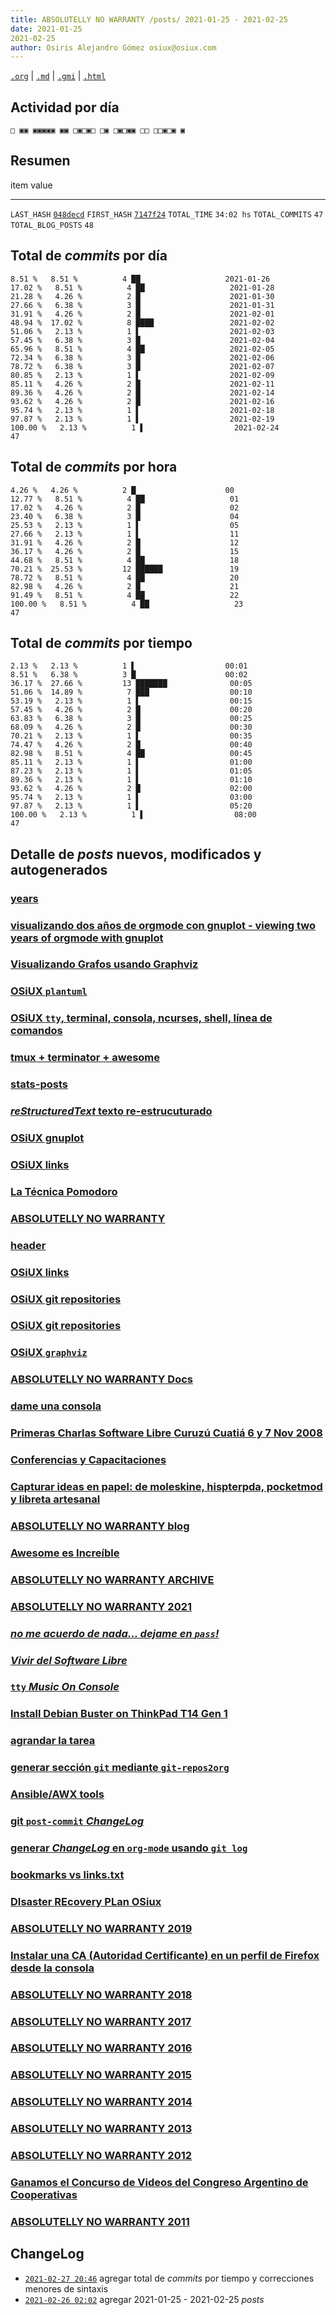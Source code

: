 ```yaml
---
title: ABSOLUTELLY NO WARRANTY /posts/ 2021-01-25 - 2021-02-25
date: 2021-01-25
2021-02-25
author: Osiris Alejandro Gómez osiux@osiux.com
---
```


[`.org`](https://gitlab.com/osiux/osiux.gitlab.io/-/raw/master/2021-01-25-2021-02-25-posts.org) |
[`.md`](https://gitlab.com/osiux/osiux.gitlab.io/-/raw/master/2021-01-25-2021-02-25-posts.md) |
[`.gmi`](gemini://gmi.osiux.com/2021-01-25-2021-02-25-posts.gmi) |
[`.html`](https://osiux.gitlab.io/2021-01-25-2021-02-25-posts.html)

## Actividad por día

``` {.example}
□ ▣▣ ▣▣▣▣▣ ▣▣ □▣□▣□ □▣ □▣□▣▣ □□ □□▣□▣ ▣

```

## Resumen

item                 value
-------------------- ------------------------------------------------------------------------
`LAST_HASH`          [`048decd`](https://gitlab.com/osiux/osiux.gitlab.io/-/commit/048decd)
`FIRST_HASH`         [`7147f24`](https://gitlab.com/osiux/osiux.gitlab.io/-/commit/7147f24)
`TOTAL_TIME`         `34:02 hs`
`TOTAL_COMMITS`      `47`
`TOTAL_BLOG_POSTS`   `48`

## Total de *commits* por día

``` {.example}
8.51 %   8.51 %          4 ██                   2021-01-26
17.02 %   8.51 %          4 ██                   2021-01-28
21.28 %   4.26 %          2 █                    2021-01-30
27.66 %   6.38 %          3 █                    2021-01-31
31.91 %   4.26 %          2 █                    2021-02-01
48.94 %  17.02 %          8 ████                 2021-02-02
51.06 %   2.13 %          1 ▌                    2021-02-03
57.45 %   6.38 %          3 █                    2021-02-04
65.96 %   8.51 %          4 ██                   2021-02-05
72.34 %   6.38 %          3 █                    2021-02-06
78.72 %   6.38 %          3 █                    2021-02-07
80.85 %   2.13 %          1 ▌                    2021-02-09
85.11 %   4.26 %          2 █                    2021-02-11
89.36 %   4.26 %          2 █                    2021-02-14
93.62 %   4.26 %          2 █                    2021-02-16
95.74 %   2.13 %          1 ▌                    2021-02-18
97.87 %   2.13 %          1 ▌                    2021-02-19
100.00 %   2.13 %          1 ▌                    2021-02-24
47
```

## Total de *commits* por hora

``` {.example}
4.26 %   4.26 %          2 █                    00
12.77 %   8.51 %          4 ██                   01
17.02 %   4.26 %          2 █                    02
23.40 %   6.38 %          3 █                    04
25.53 %   2.13 %          1 ▌                    05
27.66 %   2.13 %          1 ▌                    11
31.91 %   4.26 %          2 █                    12
36.17 %   4.26 %          2 █                    15
44.68 %   8.51 %          4 ██                   18
70.21 %  25.53 %         12 ██████               19
78.72 %   8.51 %          4 ██                   20
82.98 %   4.26 %          2 █                    21
91.49 %   8.51 %          4 ██                   22
100.00 %   8.51 %          4 ██                   23
47
```

## Total de *commits* por tiempo

``` {.example}
2.13 %   2.13 %          1 ▌                    00:01
8.51 %   6.38 %          3 █                    00:02
36.17 %  27.66 %         13 ███████              00:05
51.06 %  14.89 %          7 ███                  00:10
53.19 %   2.13 %          1 ▌                    00:15
57.45 %   4.26 %          2 █                    00:20
63.83 %   6.38 %          3 █                    00:25
68.09 %   4.26 %          2 █                    00:30
70.21 %   2.13 %          1 ▌                    00:35
74.47 %   4.26 %          2 █                    00:40
82.98 %   8.51 %          4 ██                   00:45
85.11 %   2.13 %          1 ▌                    01:00
87.23 %   2.13 %          1 ▌                    01:05
89.36 %   2.13 %          1 ▌                    01:10
93.62 %   4.26 %          2 █                    02:00
95.74 %   2.13 %          1 ▌                    03:00
97.87 %   2.13 %          1 ▌                    05:20
100.00 %   2.13 %          1 ▌                    08:00
47
```

## Detalle de *posts* nuevos, modificados y autogenerados

### [years](years)

### [visualizando dos años de orgmode con gnuplot - viewing two years of orgmode with gnuplot](visualizando-org-mode-con-gnuplot)

### [Visualizando Grafos usando Graphviz](visualizando-grafos-graphviz)

### [OSiUX `plantuml`](uml)

### [OSiUX `tty`, terminal, consola, ncurses, shell, línea de comandos](tty)

### [tmux + terminator + awesome](tmux-terminator-awesome)

### [stats-posts](stats-posts)

### [*reStructuredText* texto re-estrucuturado](restructuredtext-texto-re-estructurado)

### [OSiUX gnuplot](plt)

### [OSiUX links](links)

### [La Técnica Pomodoro](la-tecnica-pomodoro)

### [ABSOLUTELLY NO WARRANTY](index)

### [header](header)

### [OSiUX links](header-links)

### [OSiUX git repositories](git)

### [OSiUX git repositories](git-head)

### [OSiUX `graphviz`](dot)

### [ABSOLUTELLY NO WARRANTY Docs](docs)

### [dame una consola](dame-una-consola)

### [Primeras Charlas Software Libre Curuzú Cuatiá 6 y 7 Nov 2008](curuzu-libre-2008)

### [Conferencias y Capacitaciones](charlas)

### [Capturar ideas en papel: de moleskine, hispterpda, pocketmod y libreta artesanal](capturar-ideas-en-papel-de-moleskine-hispterpda-pocketmod-y-libreta-artesanal)

### [ABSOLUTELLY NO WARRANTY blog](blog)

### [Awesome es Increíble](awesome-es-increible)

### [ABSOLUTELLY NO WARRANTY ARCHIVE](archive)

### [ABSOLUTELLY NO WARRANTY 2021](2021)

### [*no me acuerdo de nada... dejame en `pass`!*](2021-02-19-no-me-acuerdo-de-nada-dejame-en-pass)

### [*Vivir del Software Libre*](2021-02-16-vivir-del-software-libre)

### [`tty` *Music On Console*](2021-02-14-tty-music-on-console)

### [Install Debian Buster on ThinkPad T14 Gen 1](2021-02-09-install-debian-buster-on-thinkpad-t14-gen-1)

### [agrandar la tarea](2021-02-07-agrandar-la-tarea)

### [generar sección `git` mediante `git-repos2org`](2021-02-05-git-repos2org)

### [Ansible/AWX tools](2021-02-05-ansible-awx-tools)

### [git `post-commit` *ChangeLog*](2021-02-03-git-post-commit-changelog)

### [generar *ChangeLog* en `org-mode` usando `git log`](2021-02-01-git-log-org-changelog)

### [bookmarks vs links.txt](2021-01-29-bookmarks-vs-links)

### [DIsaster REcovery PLan OSiux](2021-01-26-disaster-recovery-plan-osiux)

### [ABSOLUTELLY NO WARRANTY 2019](2019)

### [Instalar una **CA** (**Autoridad Certificante**) en un perfil de **Firefox** desde la consola](2019-04-22-install-ca-certificate-into-firefox-from-command-line)

### [ABSOLUTELLY NO WARRANTY 2018](2018)

### [ABSOLUTELLY NO WARRANTY 2017](2017)

### [ABSOLUTELLY NO WARRANTY 2016](2016)

### [ABSOLUTELLY NO WARRANTY 2015](2015)

### [ABSOLUTELLY NO WARRANTY 2014](2014)

### [ABSOLUTELLY NO WARRANTY 2013](2013)

### [ABSOLUTELLY NO WARRANTY 2012](2012)

### [Ganamos el Concurso de Videos del Congreso Argentino de Cooperativas](2012-09-07-gcoop-gano-concurso-imagenes-del-cooperativismo)

### [ABSOLUTELLY NO WARRANTY 2011](2011)

## ChangeLog

-   [`2021-02-27 20:46`](https://gitlab.com/osiux/osiux.gitlab.io/-/commit/374554ed29c70a799fb9f1f97055ba214b50ac92)
agregar total de *commits* por tiempo y correcciones menores de
sintaxis
-   [`2021-02-26 02:02`](https://gitlab.com/osiux/osiux.gitlab.io/-/commit/bced8dd506e9bb7e8ab041409147477d3a759a69)
agregar 2021-01-25 - 2021-02-25 *posts*
